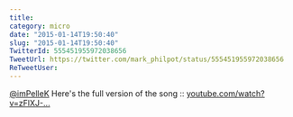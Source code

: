 ```yaml
---
title: 
category: micro
date: "2015-01-14T19:50:40"
slug: "2015-01-14T19:50:40"
TwitterId: 555451955972038656
TweetUrl: https://twitter.com/mark_philpot/status/555451955972038656
ReTweetUser: 
---
```


[@imPelleK](https://twitter.com/imPelleK) Here's the full version of the song :: [youtube.com/watch?v=zFlXJ-…](https://www.youtube.com/watch?v=zFlXJ-T75F0)